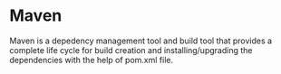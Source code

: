 # Maven
Maven is a depedency management tool and build tool that provides a complete life cycle for build creation and installing/upgrading the dependencies with the help of pom.xml file. 
